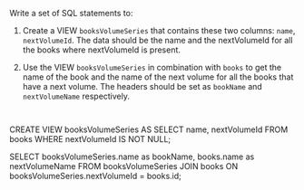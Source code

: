 Write a set of SQL statements to:

1. Create a VIEW `booksVolumeSeries` that contains these two columns: `name`, `nextVolumeId`. The data should be the name and the nextVolumeId for all the books where nextVolumeId is present.

2. Use the VIEW `booksVolumeSeries` in combination with `books` to get the name of the book and the name of the next volume for all the books that have a next volume. The headers should be set as `bookName` and `nextVolumeName` respectively.



<codeblock language="sql" dbName="students2-v3.db" type="exercise" checkForViews="booksVolumeSeries" testMode="fixedInput">
<code>

</code>

<solution>
CREATE VIEW booksVolumeSeries AS
SELECT name,
       nextVolumeId
FROM   books
WHERE  nextVolumeId IS NOT NULL;

SELECT booksVolumeSeries.name as bookName,
       books.name as nextVolumeName
FROM   booksVolumeSeries JOIN books
ON     booksVolumeSeries.nextVolumeId = books.id;
</solution>
</codeblock>